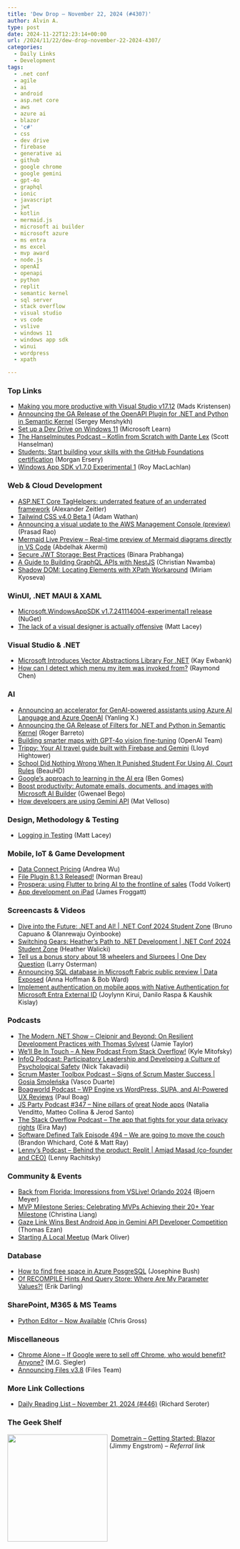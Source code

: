 ```yaml
---
title: 'Dew Drop – November 22, 2024 (#4307)'
author: Alvin A.
type: post
date: 2024-11-22T12:23:14+00:00
url: /2024/11/22/dew-drop-november-22-2024-4307/
categories:
  - Daily Links
  - Development
tags:
  - .net conf
  - agile
  - ai
  - android
  - asp.net core
  - aws
  - azure ai
  - blazor
  - 'c#'
  - css
  - dev drive
  - firebase
  - generative ai
  - github
  - google chrome
  - google gemini
  - gpt-4o
  - graphql
  - ionic
  - javascript
  - jwt
  - kotlin
  - mermaid.js
  - microsoft ai builder
  - microsoft azure
  - ms entra
  - ms excel
  - mvp award
  - node.js
  - openAI
  - openapi
  - python
  - replit
  - semantic kernel
  - sql server
  - stack overflow
  - visual studio
  - vs code
  - vslive
  - windows 11
  - windows app sdk
  - winui
  - wordpress
  - xpath

---
```

### <a name="top"></a>Top Links

  * <a href="https://devblogs.microsoft.com/visualstudio/making-you-more-productive-with-visual-studio-v17-12/" target="_blank">Making you more productive with Visual Studio v17.12</a> (Mads Kristensen)
  * <a href="https://devblogs.microsoft.com/semantic-kernel/announcing-the-ga-release-of-the-openapi-plugin-for-net-and-python-in-semantic-kernel/" target="_blank">Announcing the GA Release of the OpenAPI Plugin for .NET and Python in Semantic Kernel</a> (Sergey Menshykh)
  * <a href="https://learn.microsoft.com/en-us/windows/dev-drive/" target="_blank">Set up a Dev Drive on Windows 11</a> (Microsoft Learn)
  * <a href="https://www.hanselminutes.com/971/kotlin-from-scratch-with-faisal-islam" target="_blank">The Hanselminutes Podcast &#8211; Kotlin from Scratch with Dante Lex</a> (Scott Hanselman)
  * <a href="https://github.blog/news-insights/company-news/students-start-building-your-skills-with-the-github-foundations-certification/" target="_blank">Students: Start building your skills with the GitHub Foundations certification</a> (Morgan Ersery)
  * <a href="https://github.com/microsoft/WindowsAppSDK/discussions/4907" target="_blank">Windows App SDK v1.7.0 Experimental 1</a> (Roy MacLachlan)



### <a name="web"></a>Web & Cloud Development

  * <a href="https://alexanderzeitler.com/articles/asp-net-core-taghelpers-view-composition-vsa-vertical-slices-architecture-underrated-feature-underrated-framework/" target="_blank">ASP.NET Core TagHelpers: underrated feature of an underrated framework</a> (Alexander Zeitler)
  * <a href="https://tailwindcss.com/blog/tailwindcss-v4-beta" target="_blank">Tailwind CSS v4.0 Beta 1</a> (Adam Wathan)
  * <a href="https://aws.amazon.com/blogs/aws/announcing-a-visual-update-to-the-aws-management-console-preview/" target="_blank">Announcing a visual update to the AWS Management Console (preview)</a> (Prasad Rao)
  * <a href="https://marketplace.visualstudio.com/items?itemName=abdelhakakermi.mermaid-live" target="_blank">Mermaid Live Preview &#8211; Real-time preview of Mermaid diagrams directly in VS Code</a> (Abdelhak Akermi)
  * <a href="https://www.syncfusion.com/blogs/post/secure-jwt-storage-best-practices" target="_blank">Secure JWT Storage: Best Practices</a> (Binara Prabhanga)
  * <a href="https://www.telerik.com/blogs/guide-building-graphql-apis-nestjs" target="_blank">A Guide to Building GraphQL APIs with NestJS</a> (Christian Nwamba)
  * <a href="https://www.automatetheplanet.com/shadow-dom-locating-elements-with-xpath-workaround/" target="_blank">Shadow DOM: Locating Elements with XPath Workaround</a> (Miriam Kyoseva)



### <a name="silverlight"></a>WinUI, .NET MAUI & XAML

  * <a href="https://www.nuget.org/packages/Microsoft.WindowsAppSDK/1.7.241114004-experimental1" target="_blank">Microsoft.WindowsAppSDK v1.7.241114004-experimental1 release</a> (NuGet)
  * <a href="https://www.mrlacey.com/2024/11/the-lack-of-visual-designer-is-actually.html" target="_blank">The lack of a visual designer is actually offensive</a> (Matt Lacey)



### <a name="dotnet"></a>Visual Studio & .NET

  * <a href="http://www.i-programmer.info/news/89-net/17636-microsoft-introduces-vector-abstractions-library-for-net.html" target="_blank">Microsoft Introduces Vector Abstractions Library For .NET</a> (Kay Ewbank)
  * <a href="https://devblogs.microsoft.com/oldnewthing/20241121-00/?p=110554" target="_blank">How can I detect which menu my item was invoked from?</a> (Raymond Chen)



### AI

  * <a href="https://techcommunity.microsoft.com/t5/ai-azure-ai-services-blog/announcing-an-accelerator-for-genai-powered-assistants-using/ba-p/4320838" target="_blank">Announcing an accelerator for GenAI-powered assistants using Azure AI Language and Azure OpenAI</a> (Yanling X.)
  * <a href="https://devblogs.microsoft.com/semantic-kernel/announcing-the-ga-release-of-filters-for-net-and-python-in-semantic-kernel/" target="_blank">Announcing the GA Release of Filters for .NET and Python in Semantic Kernel</a> (Roger Barreto)
  * <a href="https://openai.com/index/grab" target="_blank">Building smarter maps with GPT-4o vision fine-tuning</a> (OpenAI Team)
  * <a href="https://firebase.blog/posts/2024/11/gemini-competition-best-firebase-app" target="_blank">Trippy: Your AI travel guide built with Firebase and Gemini</a> (Lloyd Hightower)
  * <a href="https://yro.slashdot.org/story/24/11/21/2330242/school-did-nothing-wrong-when-it-punished-student-for-using-ai-court-rules?utm_source=rss1.0mainlinkanon&utm_medium=feed" target="_blank">School Did Nothing Wrong When It Punished Student For Using AI, Court Rules</a> (BeauHD)
  * <a href="https://blog.google/outreach-initiatives/education/learning-in-the-ai-era/" target="_blank">Google’s approach to learning in the AI era</a> (Ben Gomes)
  * <a href="https://www.microsoft.com/en-us/power-platform/blog/power-automate/boost-productivity-automate-emails-documents-and-images-with-microsoft-ai-builder/" target="_blank">Boost productivity: Automate emails, documents, and images with Microsoft AI Builder</a> (Gwenael Bego)
  * <a href="https://blog.google/technology/developers/gemini-api-developer-competition-winners/" target="_blank">How developers are using Gemini API</a> (Mat Velloso)



### <a name="design"></a>Design, Methodology & Testing

  * <a href="https://www.mrlacey.com/2024/11/logging-in-testing.html" target="_blank">Logging in Testing</a> (Matt Lacey)



### <a name="mobile"></a>Mobile, IoT & Game Development

  * <a href="https://firebase.blog/posts/2024/11/dataconnect-pricing" target="_blank">Data Connect Pricing</a> (Andrea Wu)
  * <a href="https://cordova.apache.org/announcements/2024/11/20/cordova-plugin-file-8.1.3.html" target="_blank">File Plugin 8.1.3 Released!</a> (Norman Breau)
  * <a href="https://medium.com/flutter/prospera-using-flutter-to-bring-ai-to-the-frontline-of-sales-71377810fd26?source=rss----4da7dfd21a33---4" target="_blank">Prospera: using Flutter to bring AI to the frontline of sales</a> (Todd Volkert)
  * <a href="https://mutatingfunc.github.io/blog/2024-10-12-app-development-on-ipad/" target="_blank">App development on iPad</a> (James Froggatt)



### <a name="videos"></a>Screencasts & Videos

  * <a href="http://www.youtube.com/watch?v=zOMN69GSUyY" target="_blank">Dive into the Future: .NET and AI! | .NET Conf 2024 Student Zone</a> (Bruno Capuano & Olanrewaju Oyinbooke)
  * <a href="http://www.youtube.com/watch?v=ZCcIWQ380Fg" target="_blank">Switching Gears: Heather&#8217;s Path to .NET Development | .NET Conf 2024 Student Zone</a> (Heather Walicki)
  * <a href="http://www.youtube.com/watch?v=Q0f56pE22FE" target="_blank">Tell us a bonus story about 18 wheelers and Slurpees | One Dev Question</a> (Larry Osterman)
  * <a href="http://www.youtube.com/watch?v=uYBIBZDHAeg" target="_blank">Announcing SQL database in Microsoft Fabric public preview | Data Exposed</a> (Anna Hoffman & Bob Ward)
  * <a href="http://www.youtube.com/watch?v=hV1FU6ShSxo" target="_blank">Implement authentication on mobile apps with Native Authentication for Microsoft Entra External ID</a> (Joylynn Kirui, Danilo Raspa & Kaushik Kislay)



### <a name="podcasts"></a>Podcasts

  * <a href="https://dotnetcore.show/season-7/cleipnir-and-beyond-on-resilient-development-practices-with-thomas-sylvest/" target="_blank">The Modern .NET Show &#8211; Cleipnir and Beyond: On Resilient Development Practices with Thomas Sylvest</a> (Jamie Taylor)
  * <a href="https://stackoverflow.blog/2024/11/21/well-be-in-touch-stack-overflow-podcast-developer-career-software-interviews/" target="_blank">We&#8217;ll Be In Touch &#8211; A New Podcast From Stack Overflow!</a> (Kyle Mitofsky)
  * <a href="https://www.infoq.com/podcasts/participatory-leadership-developing-psychological-safety/" target="_blank">InfoQ Podcast: Participatory Leadership and Developing a Culture of Psychological Safety</a> (Nick Takavadii)
  * <a href="https://scrummastertoolbox.libsyn.com/signs-of-scrum-master-success-gosia-smoleska" target="_blank">Scrum Master Toolbox Podcast &#8211; Signs of Scrum Master Success | Gosia Smoleńska</a> (Vasco Duarte)
  * <a href="https://boagworld.com/season/rebooted/episode/007/" target="_blank">Boagworld Podcast &#8211; WP Engine vs WordPress, SUPA, and AI-Powered UX Reviews</a> (Paul Boag)
  * <a href="https://changelog.com/jsparty/347" target="_blank">JS Party Podcast #347 &#8211; Nine pillars of great Node apps</a> (Natalia Venditto, Matteo Collina & Jerod Santo)
  * <a href="https://stackoverflow.blog/2024/11/22/the-app-that-helps-you-exercise-your-privacy-rights/" target="_blank">The Stack Overflow Podcast &#8211; The app that fights for your data privacy rights</a> (Eira May)
  * <a href="https://www.softwaredefinedtalk.com/494" target="_blank">Software Defined Talk Episode 494 &#8211; We are going to move the couch</a> (Brandon Whichard, Coté & Matt Ray)
  * <a href="https://www.lennysnewsletter.com/p/behind-the-product-replit-amjad-masad" target="_blank">Lenny&#8217;s Podcast &#8211; Behind the product: Replit | Amjad Masad (co-founder and CEO)</a> (Lenny Rachitsky)



### <a name="events"></a>Community & Events

  * <a href="https://www.textcontrol.com/blog/2024/11/21/back-from-florida-impressions-from-vslive-orlando-2024/" target="_blank">Back from Florida: Impressions from VSLive! Orlando 2024</a> (Bjoern Meyer)
  * <a href="https://techcommunity.microsoft.com/t5/microsoft-mvp-communities-blog/mvp-milestone-series-celebrating-mvps-achieving-their-20-year/ba-p/4304234" target="_blank">MVP Milestone Series: Celebrating MVPs Achieving their 20+ Year Milestone</a> (Christina Liang)
  * <a href="http://android-developers.googleblog.com/2024/11/gaze-link-wins-best-android-app-gemini-api-developer-competition.html" target="_blank">Gaze Link Wins Best Android App in Gemini API Developer Competition</a> (Thomas Ezan)
  * <a href="https://blog.markoliver.website/Starting-A-Local-Meetup" target="_blank">Starting A Local Meetup</a> (Mark Oliver)



### <a name="sql"></a>Database

  * <a href="https://sqlkitty.com/how-to-find-free-space-in-azure-posgresql/" target="_blank">How to find free space in Azure PosgreSQL</a> (Josephine Bush)
  * <a href="https://erikdarling.com/of-recompile-hints-and-query-store-where-are-my-parameter-values/" target="_blank">Of RECOMPILE Hints And Query Store: Where Are My Parameter Values?!</a> (Erik Darling)



### <a name="sp"></a>SharePoint, M365 & MS Teams

  * <a href="https://techcommunity.microsoft.com/t5/excel-blog/python-editor-now-available/ba-p/4292184" target="_blank">Python Editor &#8211; Now Available</a> (Chris Gross)



### <a name="misc"></a>Miscellaneous

  * <a href="https://spyglass.org/google-chrome-spin-out/" target="_blank">Chrome Alone &#8211; If Google were to sell off Chrome, who would benefit? Anyone?</a> (M.G. Siegler)
  * <a href="https://files.community/blog/posts/v3-8" target="_blank">Announcing Files v3.8</a> (Files Team)



### <a name="links"></a>More Link Collections

  * <a href="https://seroter.com/2024/11/21/daily-reading-list-november-21-2024-446/" target="_blank">Daily Reading List – November 21, 2024 (#446)</a> (Richard Seroter)



### <a name="shelf"></a>The Geek Shelf

<a href="https://dometrain.com/course/getting-started-blazor/?ref=alvin-ashcraft&promotion=morning-dew" target="_blank"><img data-recalc-dims="1" loading="lazy" decoding="async" width="224" height="240" align="left" style="margin: 0px 4px 0px 0px; border: 0px currentcolor; border-image: none; float: left; display: inline; background-image: none;" src="https://i0.wp.com/dometrain.com/images/courses/blazor-gs.jpg?resize=224%2C240&#038;ssl=1" border="0" /></a>&nbsp;<a href="https://dometrain.com/course/getting-started-blazor/?ref=alvin-ashcraft&promotion=morning-dew" target="_blank">Dometrain &#8211; Getting Started: Blazor</a> (Jimmy Engstrom) _&#8211; Referral link_